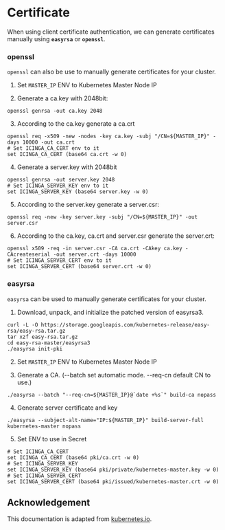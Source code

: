 # Certificate

When using client certificate authentication, we can generate certificates manually using **`easyrsa`** or **`openssl`**.

### openssl

`openssl` can also be use to manually generate certificates for your cluster.

1. Set `MASTER_IP` ENV to Kubernetes Master Node IP

2. Generate a ca.key with 2048bit:
```
openssl genrsa -out ca.key 2048
```

3. According to the ca.key generate a ca.crt
```
openssl req -x509 -new -nodes -key ca.key -subj "/CN=${MASTER_IP}" -days 10000 -out ca.crt
# Set ICINGA_CA_CERT env to it
set ICINGA_CA_CERT (base64 ca.crt -w 0)
```

4. Generate a server.key with 2048bit
```
openssl genrsa -out server.key 2048
# Set ICINGA_SERVER_KEY env to it
set ICINGA_SERVER_KEY (base64 server.key -w 0)
```

5. According to the server.key generate a server.csr:
```
openssl req -new -key server.key -subj "/CN=${MASTER_IP}" -out server.csr
```

6. According to the ca.key, ca.crt and server.csr generate the server.crt:
```
openssl x509 -req -in server.csr -CA ca.crt -CAkey ca.key -CAcreateserial -out server.crt -days 10000
# Set ICINGA_SERVER_CERT env to it
set ICINGA_SERVER_CERT (base64 server.crt -w 0)
```

### easyrsa

`easyrsa` can be used to manually generate certificates for your cluster.

1. Download, unpack, and initialize the patched version of easyrsa3.
```
curl -L -O https://storage.googleapis.com/kubernetes-release/easy-rsa/easy-rsa.tar.gz
tar xzf easy-rsa.tar.gz
cd easy-rsa-master/easyrsa3
./easyrsa init-pki
```

2. Set `MASTER_IP` ENV to Kubernetes Master Node IP

3. Generate a CA. (--batch set automatic mode. --req-cn default CN to use.)
```
./easyrsa --batch "--req-cn=${MASTER_IP}@`date +%s`" build-ca nopass
```

4. Generate server certificate and key
```
./easyrsa --subject-alt-name="IP:${MASTER_IP}" build-server-full kubernetes-master nopass
```

5. Set ENV to use in Secret
```
# Set ICINGA_CA_CERT
set ICINGA_CA_CERT (base64 pki/ca.crt -w 0)
# Set ICINGA_SERVER_KEY
set ICINGA_SERVER_KEY (base64 pki/private/kubernetes-master.key -w 0)
# Set ICINGA_SERVER_CERT
set ICINGA_SERVER_CERT (base64 pki/issued/kubernetes-master.crt -w 0)
```


## Acknowledgement

This documentation is adapted from [kubernetes.io]((https://kubernetes.io/docs/admin/authentication/#appendix)). 
